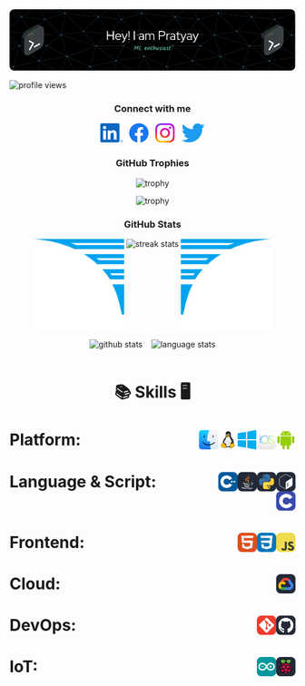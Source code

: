 <!-- banner image to be updated -->
<img src="images/header.png" alt="banner image">

<!-- profile views -->
<p align="left"> <img src="https://komarev.com/ghpvc/?username=pratyaynotfound&label=Profile%20views&color=0e75b6&style=flat" alt="profile views" /> </p>

<!-- social links -->
<h3 align="center">Connect with me</h3>

<p align="center">
    <a href="https://linkedin.com/in/pratyay-sarkar-b58072254"><img height="34" src="images/socials/linkedin.svg" alt="LinkedIn"></a>&nbsp;&nbsp;
    <a href="https://facebook.com/pratyay.sarkar.96"><img height="34" src="images/socials/facebook.svg" alt="Facebook"></a>&nbsp;&nbsp;
    <a href="https://instagram.com/ig_pratyay_02"><img height="34" src="images/socials/instagram.svg" alt="Instagram"></a>&nbsp;&nbsp;
    <a href="https://twitter.com/pratyay_225"><img height="34" src="images/socials/twitter.svg" alt="Twitter"></a>
</p>

<!-- github trophies -->
<h3 align="center">GitHub Trophies</h3>
<div align="center">
  
![trophy](https://github-profile-trophy.vercel.app/?username=pratyaynotfound&theme=dark_lover&no-frame=true&no-bg=true&column=3&title=Commits,Followers,Stars)
<br>

![trophy](https://github-profile-trophy.vercel.app/?username=pratyaynotfound&theme=dark_lover&no-frame=true&no-bg=true&column=3&title=PullRequest,Repositories,Reviews)
</div>

<!-- github stats -->
<h3 align="center">GitHub Stats</h3>
<div align="center">
    <img height="160px" width="160px" src="images/wings/left.svg" alt="left wing"> <!-- to be made responsive -->
    <img align="top" src="https://github-readme-streak-stats.herokuapp.com/?user=pratyaynotfound&theme=windows-dark&hide_border=true" alt="streak stats">
    <img height="160px" width="160px" src="images/wings/right.svg" alt="right wing">  <!-- to be made responsive -->
    <p></p>
    <img src="https://github-readme-stats.vercel.app/api?username=404praty&show_icons=true&locale=en&theme=github_dark&hide_border=true&bg_color=000000&count_private=true" alt="github stats">
    &nbsp;&nbsp;
    <img align=top src="https://github-readme-stats.vercel.app/api/top-langs?username=404praty&show_icons=true&locale=en&theme=github_dark&hide_border=true&bg_color=000000&layout=compact&langs_count=10" height="194.8px" alt="language stats">
</div>
<br>

<!-- Skills -->
<h1 align=center>

:books: Skills :desktop_computer:
</h1>

<h1>Platform:&nbsp;&nbsp; <!-- Platform -->
    <img src="images/platforms/android.svg" height="34" alt="Android" align=right>&nbsp;&nbsp;
    <img src="images/platforms/ios.png" height="34" alt="iOS" align=right>&nbsp;&nbsp;
    <img src="images/platforms/windows.svg" height="34" alt="Windows" align=right>&nbsp;&nbsp;
    <img src="images/platforms/linux.svg" height="34" alt="Linux" align=right>&nbsp;&nbsp;
    <img src="images/platforms/macos.svg" height="34" alt="macOS" align=right>&nbsp;&nbsp;
</h1>

<h1>Language & Script:&nbsp;&nbsp; <!-- Language & Script -->
    <img src="images/languages/bash.svg" height="34" alt="bash" align=right>&nbsp;&nbsp;
    <img src="images/languages/python.svg" height="34" alt="python" align=right>&nbsp;&nbsp;
    <img src="images/languages/java.svg" height="34" alt="JAVA" align=right>&nbsp;&nbsp;
    <img src="images/languages/cpp.svg" height="34" alt="C++" align=right>&nbsp;&nbsp;
    <img src="images/languages/c.svg" height="34" alt="C" align=right>&nbsp;&nbsp;
</h1>

<h1>Frontend:&nbsp;&nbsp; <!-- Frontend -->
    <img src="images/frontend/js.svg" height="34" alt="JavaScript" align=right>&nbsp;&nbsp;
    <img src="images/frontend/css.svg" height="34" alt="CSS" align=right>&nbsp;&nbsp;
    <img src="images/frontend/html.svg" height="34" alt="HTML" align=right>&nbsp;&nbsp;
</h1>

<h1>Cloud:&nbsp;&nbsp; <!-- Cloud -->
    <img src="images/cloud/google-cloud.svg" height="34" alt="Google Cloud" align=right>&nbsp;&nbsp;
</h1>

<h1>DevOps:&nbsp;&nbsp; <!-- DevOps -->
    <img src="images/dev-ops/github.svg" height="34" alt="Github" align=right>&nbsp;&nbsp;
    <img src="images/dev-ops/git.svg" height="34" alt="Git" align=right>&nbsp;&nbsp;
</h1>

<h1>IoT:&nbsp;&nbsp; <!-- IoT -->
    <img src="images/iot/raspberry-pi.svg" height="34" alt="Raspberry Pi" align=right>&nbsp;&nbsp;
    <img src="images/iot/arduino.svg" height="34" alt="Arduino" align=right>&nbsp;&nbsp;
</h1>
